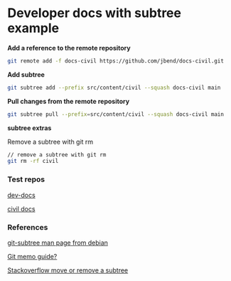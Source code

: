 # Developer docs with subtree example

**Add a reference to the remote repository**

```bash
git remote add -f docs-civil https://github.com/jbend/docs-civil.git
```

**Add subtree**

```bash
git subtree add --prefix src/content/civil --squash docs-civil main
```

**Pull changes from the remote repository**

```bash
git subtree pull --prefix=src/content/civil --squash docs-civil main
```

**subtree extras**

Remove a subtree with git rm

```bash
// remove a subtree with git rm
git rm -rf civil
```

### Test repos

[dev-docs](https://github.com/jbend/dev-docs)

[civil docs](https://github.com/jbend/docs-civil)

### References

[git-subtree man page from debian](https://manpages.debian.org/testing/git-man/git-subtree.1.en.html)

[Git memo guide?](https://git-memo.readthedocs.io/en/latest/subtree.html)

[Stackoverflow move or remove a subtree](https://stackoverflow.com/questions/49028258/git-remove-subtree-or-change-directory-of-subtree)
